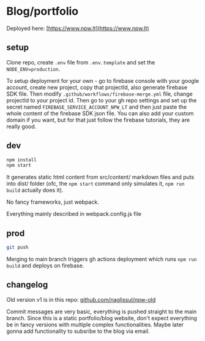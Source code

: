 # Blog/portfolio

Deployed here: [https://www.npw.lt](https://www.npw.lt)

## setup

Clone repo, create `.env` file from `.env.template` and set the `NODE_ENV=production`.

To setup deployment for your own - go to firebase console with your google account, create new project, copy that projectId, also generate firebase SDK file. Then modify `.github/workflows/firebase-merge.yml` file, change projectId to your project id. Then go to your gh repo settings and set up the secret named `FIREBASE_SERVICE_ACCOUNT_NPW_LT` and then just paste the whole content of the firebase SDK json file. You can also add your custom domain if you want, but for that just follow the firebase tutorials, they are really good.

## dev

```bash
npm install
npm start
```

It generates static html content from src/content/ markdown files and puts into dist/ folder (ofc, the `npm start` command only simulates it, `npm run build` actually does it).

No fancy frameworks, just webpack.

Everything mainly described in webpack.config.js file

## prod

```bash
git push
```

Merging to main branch triggers gh actions deployment which runs `npm run build` and deploys on firebase.

## changelog

Old version v1 is in this repo: [github.com/naglissul/npw-old](https://github.com/naglissul/npw-old)

Commit messages are very basic, everything is pushed straight to the main branch. Since this is a static portfolio/blog website, don't expect everything be in fancy versions with multiple complex functionalities. Maybe later gonna add functionality to subsribe to the blog via email.

